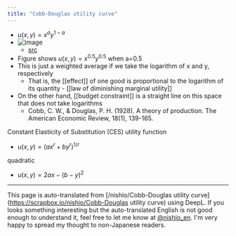 ```yaml
---
title: "Cobb-Douglas utility curve"
---
```


- $u(x, y) = x^a y^{1-a}$
- ![image](https://gyazo.com/521e0cd7678cd89b730437b2e54cfcad/thumb/1000)
    - [src](http://www.econport.org/econport/request?page=man_consumer_demand)
- Figure shows $u(x, y) = x^{0.5} y^{0.5}$ when a=0.5
- This is just a weighted average if we take the logarithm of x and y, respectively
    - That is, the [[effect]] of one good is proportional to the logarithm of its quantity
            - [[law of diminishing marginal utility]]
- On the other hand, [[budget constraint]] is a straight line on this space that does not take logarithms
    - Cobb, C. W., & Douglas, P. H. (1928). A theory of production. The American Economic Review, 18(1), 139-165.


Constant Elasticity of Substitution (CES) utility function
- $u(x, y) = (a x ^ r + b y ^ r) ^ {1/r}$

quadratic
- $u(x, y) = 2 a x - (b - y)^2$

---
This page is auto-translated from [/nishio/Cobb-Douglas utility curve](https://scrapbox.io/nishio/Cobb-Douglas utility curve) using DeepL. If you looks something interesting but the auto-translated English is not good enough to understand it, feel free to let me know at [@nishio_en](https://twitter.com/nishio_en). I'm very happy to spread my thought to non-Japanese readers.